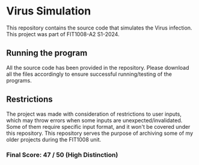 # Virus Simulation
This repository contains the source code that simulates the Virus infection. This project was part of FIT1008-A2 S1-2024.

## Running the program
All the source code has been provided in the repository. Please download all the files accordingly to ensure successful running/testing of the programs.

## Restrictions
The project was made with consideration of restrictions to user inputs, which may throw errors when some inputs are unexpected/invalidated. Some of them require specific input format, and it won't be covered under this repository. This repository serves the purpose of archiving some of my older projects during the FIT1008 unit.

### Final Score: 47 / 50 (High Distinction)
